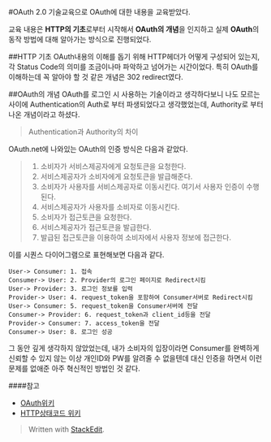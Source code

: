 #OAuth 2.0
기술교육으로 OAuth에 대한 내용을 교육받았다. 

교육 내용은 **HTTP의 기초**로부터 시작해서 **OAuth의 개념**을 인지하고 실제 **OAuth**의 동작 방법에 대해 알아가는 방식으로 진행되었다.

##HTTP 기초
OAuth내용의 이해를 돕기 위해 HTTP헤더가 어떻게 구성되어 있는지, 각 Status Code의 의미를 조금이나마 파악하고 넘어가는 시간이었다. 특히 OAuth를 이해하는데 꼭 알아야 할 것 같은 개념은 302 redirect였다.

##OAuth의 개념
OAuth를 로그인 시 사용하는 기술이라고 생각하다보니 나도 모르는 사이에 Authentication의 Auth로 부터 파생되었다고 생각했었는데, Authority로 부터 나온 개념이라고 하셨다.

>Authentication과 Authority의 차이

OAuth.net에 나와있는 OAuth의 인증 방식은 다음과 같았다.
>1. 소비자가 서비스제공자에게 요청토큰을 요청한다.
>2. 서비스제공자가 소비자에게 요청토큰을 발급해준다.
>3. 소비자가 사용자를 서비스제공자로 이동시킨다. 여기서 사용자 인증이 수행된다.
>4. 서비스제공자가 사용자를 소비자로 이동시킨다.
>5. 소비자가 접근토큰을 요청한다.
>6. 서비스제공자가 접근토큰을 발급한다.
>7. 발급된 접근토큰을 이용하여 소비자에서 사용자 정보에 접근한다.

이를 시퀀스 다이어그램으로 표현해보면 다음과 같다.
```sequence
User-> Consumer: 1. 접속
Consumer-> User: 2. Provider의 로그인 페이지로 Redirect시킴
User-> Provider: 3. 로그인 정보를 입력
Provider-> User: 4. request_token을 포함하여 Consumer서버로 Redirect시킴
User-> Consumer: 5. request_token을 Consumer서버에 전달
Consumer-> Provider: 6. request_token과 client_id등을 전달
Provider-> Consumer: 7. access_token을 전달
Consumer-> User: 8. 로그인 성공
```
그 동안 깊게 생각하지 않았었는데, 내가 소비자의 입장이라면 Consumer를 완벽하게 신뢰할 수 있지 않는 이상 개인ID와 PW를 알려줄 수 없을텐데 대신 인증을 하면서 이런 문제를 없애준 아주 혁신적인 방법인 것 같다.

####참고
* [OAuth위키](https://ko.wikipedia.org/wiki/OAuth)
* [HTTP상태코드 위키](https://ko.wikipedia.org/wiki/HTTP_%EC%83%81%ED%83%9C_%EC%BD%94%EB%93%9C)

> Written with [StackEdit](https://stackedit.io/).
